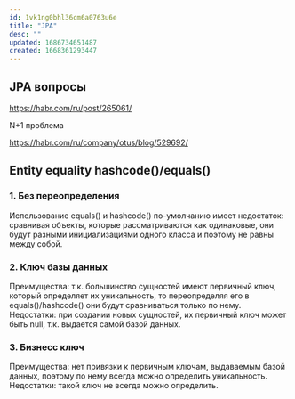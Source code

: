 ```yaml
---
id: 1vk1ng0bhl36cm6a0763u6e
title: "JPA"
desc: ""
updated: 1686734651487
created: 1668361293447
---
```


## JPA вопросы

https://habr.com/ru/post/265061/

N+1 проблема

https://habr.com/ru/company/otus/blog/529692/

## Entity equality hashcode()/equals()

### 1. Без переопределения

Использование equals() и hashcode() по-умолчанию имеет недостаток: сравнивая объекты, которые рассматриваются как одинаковые, они будут разными инициализациями одного класса и поэтому не равны между собой.

### 2. Ключ базы данных

Преимущества: т.к. большинство сущностей имеют первичный ключ, который определяет их уникальность, то переопределяя его в equals()/hashcode() они будут сравниваться только по нему.
Недостатки: при создании новых сущностей, их первичный ключ может быть null, т.к. выдается самой базой данных.

### 3. Бизнесс ключ

Преимущества: нет привязки к первичным ключам, выдаваемым базой данных, поэтому по нему всегда можно определить уникальность.
Недостатки: такой ключ не всегда можно определить.
